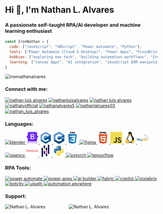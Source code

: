 <h1>Hi 👋, I'm Nathan L. Alvares</h1>
<h3>A passionate self-taught RPA/AI developer and machine learning enthusiast</h3>

```javascript
const IronNathan = {
  code: ["JavaScript", "VBScript", "Power Automate", "Python"],
  tools: ["Power Automate (Cloud & Desktop)", "Power Apps", "PixieBrix", "AI Builder","Automation Anywhere","BotCity","UiPath","Fabric","Copilot"],
  hobbies: ["exploring new tech", "building automation workflows", "Iron Man fandom","learning new foreign languages"],
  learning: ["Canvas Apps", "AI integration", "JavaScript DOM manipulation", "PixieBrix + AI Certification"]
}
```

<p align="left"> <img src="https://komarev.com/ghpvc/?username=nathanluisalvares&label=Profile%20views&color=00FF13&style=plastic" alt="ironnathanalvares" /> </p>

<h3 align="left">Connect with me:</h3>
<p align="left">
<a href="https://in.linkedin.com/in/nathan-luis-alvares-1000061bb" target="blank"><img align="center" src="https://raw.githubusercontent.com/rahuldkjain/github-profile-readme-generator/master/src/images/icons/Social/linked-in-alt.svg" alt="nathan luis alvares" height="30" width="40" /></a>
<a href="https://github.com/IronNathanAlvares" target="blank"><img align="center" src="https://raw.githubusercontent.com/danielcranney/readme-generator/main/public/icons/socials/github.svg" alt="nathanluisalvares" height="30" width="40" /></a>
<a href="https://www.facebook.com/nathan.alvares.77/" target="blank"><img align="center" src="https://raw.githubusercontent.com/rahuldkjain/github-profile-readme-generator/master/src/images/icons/Social/facebook.svg" alt="nathan luis alvares" height="30" width="40" /></a>
<a href="https://instagram.com/nathalvofficial" target="blank"><img align="center" src="https://raw.githubusercontent.com/rahuldkjain/github-profile-readme-generator/master/src/images/icons/Social/instagram.svg" alt="nathalvofficial" height="30" width="40" /></a>
<a href="https://www.codechef.com/users/nathanalvares5" target="blank"><img align="center" src="https://cdn.jsdelivr.net/npm/simple-icons@3.1.0/icons/codechef.svg" alt="nathanalvares5" height="30" width="40" /></a>
<a href="https://www.hackerrank.com/nathanlalvares03" target="blank"><img align="center" src="https://raw.githubusercontent.com/rahuldkjain/github-profile-readme-generator/master/src/images/icons/Social/hackerrank.svg" alt="nathanlalvares03" height="30" width="40" /></a>
<a href="https://www.leetcode.com/nathan_luis_alvares" target="blank"><img align="center" src="https://raw.githubusercontent.com/rahuldkjain/github-profile-readme-generator/master/src/images/icons/Social/leet-code.svg" alt="nathan_luis_alvares" height="30" width="40" /></a>
</p>

<h3 align="left">Languages:</h3>
<p align="left"> 
<a href="https://www.blender.org/" target="_blank" rel="noreferrer"> <img src="https://download.blender.org/branding/community/blender_community_badge_white.svg" alt="blender" width="40" height="40"/> </a><a href="https://getbootstrap.com" target="_blank" rel="noreferrer"> <img src="https://raw.githubusercontent.com/devicons/devicon/master/icons/bootstrap/bootstrap-plain-wordmark.svg" alt="bootstrap" width="40" height="40"/> </a> <a href="https://www.cprogramming.com/" target="_blank" rel="noreferrer"> <img src="https://raw.githubusercontent.com/devicons/devicon/master/icons/c/c-original.svg" alt="c" width="40" height="40"/> </a> <a href="https://www.w3schools.com/cpp/" target="_blank" rel="noreferrer"> <img src="https://raw.githubusercontent.com/devicons/devicon/master/icons/cplusplus/cplusplus-original.svg" alt="cplusplus" width="40" height="40"/> </a> <a href="https://www.w3schools.com/css/" target="_blank" rel="noreferrer"> <img src="https://raw.githubusercontent.com/devicons/devicon/master/icons/css3/css3-original-wordmark.svg" alt="css3" width="40" height="40"/> </a> <a href="https://www.figma.com/" target="_blank" rel="noreferrer"> <img src="https://www.vectorlogo.zone/logos/figma/figma-icon.svg" alt="figma" width="40" height="40"/> </a> <a href="https://www.w3.org/html/" target="_blank" rel="noreferrer"> <img src="https://raw.githubusercontent.com/devicons/devicon/master/icons/html5/html5-original-wordmark.svg" alt="html5" width="40" height="40"/> </a> <a href="https://developer.mozilla.org/en-US/docs/Web/JavaScript" target="_blank" rel="noreferrer"> <img src="https://raw.githubusercontent.com/devicons/devicon/master/icons/javascript/javascript-original.svg" alt="javascript" width="40" height="40"/> </a> <a href="https://www.linux.org/" target="_blank" rel="noreferrer"> <img src="https://raw.githubusercontent.com/devicons/devicon/master/icons/linux/linux-original.svg" alt="linux" width="40" height="40"/> </a> <a href="https://www.mysql.com/" target="_blank" rel="noreferrer"> <img src="https://raw.githubusercontent.com/devicons/devicon/master/icons/mysql/mysql-original-wordmark.svg" alt="mysql" width="40" height="40"/> </a> <a href="https://opencv.org/" target="_blank" rel="noreferrer"> <img src="https://www.vectorlogo.zone/logos/opencv/opencv-icon.svg" alt="opencv" width="40" height="40"/> </a> <a href="https://www.oracle.com/" target="_blank" rel="noreferrer"> <img src="https://raw.githubusercontent.com/devicons/devicon/master/icons/oracle/oracle-original.svg" alt="oracle" width="40" height="40"/> </a> <a href="https://pandas.pydata.org/" target="_blank" rel="noreferrer"> <img src="https://raw.githubusercontent.com/devicons/devicon/2ae2a900d2f041da66e950e4d48052658d850630/icons/pandas/pandas-original.svg" alt="pandas" width="40" height="40"/> </a> <a href="https://www.python.org" target="_blank" rel="noreferrer"> <img src="https://raw.githubusercontent.com/devicons/devicon/master/icons/python/python-original.svg" alt="python" width="40" height="40"/> </a> <a href="https://pytorch.org/" target="_blank" rel="noreferrer"> <img src="https://www.vectorlogo.zone/logos/pytorch/pytorch-icon.svg" alt="pytorch" width="40" height="40"/> </a> <a href="https://www.tensorflow.org" target="_blank" rel="noreferrer"> <img src="https://www.vectorlogo.zone/logos/tensorflow/tensorflow-icon.svg" alt="tensorflow" width="40" height="40"/> </a>
 </p>

<h3 align="left">RPA Tools:</h3>
<p align="left"> 
  <a href="https://powerautomate.microsoft.com/" target="_blank" rel="noreferrer"> 
  <img src="https://upload.wikimedia.org/wikipedia/commons/thumb/4/4d/Microsoft_Power_Automate.svg/2048px-Microsoft_Power_Automate.svg.png" alt="power automate" width="40" height="40"/> 
</a>
<a href="https://powerapps.microsoft.com/" target="_blank" rel="noreferrer"> 
  <img src="https://img.icons8.com/fluent/200/microsoft-power-apps-2020.png" alt="power apps" width="40" height="40"/> 
</a>
<a href="https://powerautomate.microsoft.com/en-us/ai-builder/" target="_blank" rel="noreferrer"> 
  <img src="https://prakashinfotech.com/wp-content/uploads/2023/08/ai-builder-logo.png" alt="ai builder" width="40" height="40"/> 
</a>
  <a href="https://www.microsoft.com/en-us/fabric" target="_blank" rel="noreferrer"> 
  <img src="https://static.wikia.nocookie.net/logopedia/images/a/aa/Microsoft_Fabric_2023.svg/revision/latest?cb=20230528223239" alt="fabric" width="40" height="40"/> 
</a>
<a href="https://learn.microsoft.com/en-us/copilot/" target="_blank" rel="noreferrer"> 
  <img src="https://encrypted-tbn0.gstatic.com/images?q=tbn:ANd9GcTjmJajFJdxJlZcy2iVli5r3CcFD6C2T1qQoA&s" alt="copilot" width="40" height="40"/> 
</a>
  <a href="https://www.pixiebrix.com/" target="_blank" rel="noreferrer"> 
  <img src="https://media.licdn.com/dms/image/v2/D4E0BAQEx7-K-dppBVg/company-logo_200_200/company-logo_200_200/0/1692665200822/pixiebrix_logo?e=2147483647&v=beta&t=c-WBxS7cUDLZCc8P8z9X5dnjotsm6h6uDPW6M7257p4" alt="pixiebrix" width="40" height="40"/> 
</a>
<a href="https://botcity.dev/" target="_blank" rel="noreferrer"> 
  <img src="https://media.licdn.com/dms/image/v2/D4D0BAQEbkeF_cuxbiw/company-logo_200_200/company-logo_200_200/0/1728305050580/botcity_logo?e=2147483647&v=beta&t=soUYqsFV28bfZGctapzJDrKL-wUEzWWmcCJjuRAWtZ8" alt="botcity" width="40" height="40"/> 
</a>
<a href="https://www.uipath.com/" target="_blank" rel="noreferrer"> 
  <img src="https://upload.wikimedia.org/wikipedia/en/8/80/UiPath_2019_Corporate_Logo.png" alt="uipath" width="100" height="40"/> 
</a>
<a href="https://www.automationanywhere.com/" target="_blank" rel="noreferrer"> 
  <img src="https://seekvectorlogo.com/wp-content/uploads/2022/01/automation-anywhere-vector-logo-2022.png" alt="automation anywhere" width="100" height="40"/> 
</a>
</p>

<h3 align="left">Support:</h3>
<p><a href="https://www.buymeacoffee.com/nathalvofficial"> <img align="left" src="https://cdn.buymeacoffee.com/buttons/v2/default-yellow.png" height="50" width="210" alt="Nathan L. Alvares" /></a>
<a href="https://ko-fi.com/nathalvofficial"> <img align="left" src="https://cdn.ko-fi.com/cdn/kofi3.png?v=3" height="50" width="210" alt="Nathan L. Alvares" /></a></p><br><br>


<!-- <p><img align="left" src="https://github-readme-stats.vercel.app/api/top-langs?username=nathanluisalvares&show_icons=true&theme=merko&title_color=ff0000&bg_color=000000&cache_seconds=1800&locale=en&layout=compact" alt="nathanluisalvares" /></p>

<p>&nbsp;<img align="center" src="https://github-readme-stats.vercel.app/api?username=nathanluisalvares&show_icons=true&locale=en" alt="nathanluisalvares" /></p>

<p><img align="center" src="https://github-readme-streak-stats.herokuapp.com/?user=nathanluisalvares&theme=dark" alt="nathanluisalvares" /></p> -->
